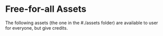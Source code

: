 # Free-for-all Assets

The following assets (the one in the #./assets folder) are available to
user for everyone, but give credits.
